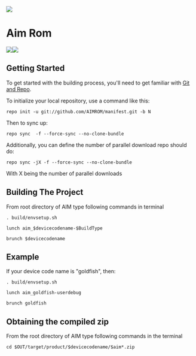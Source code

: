 <img src="https://raw.githubusercontent.com/AIMROM/manifest/N/logo.png">

Aim Rom
========

[![](https://i.imgsafe.org/67ed4ee248.png)](https://plus.google.com/communities/111507505190229665939)[![](http://icon-icons.com/icons2/555/PNG/64/telegram_icon-icons.com_53603.png)](https://t.me/joinchat/AAAAAEGlvThIxMq8yPB1JA)

Getting Started
---------------

To get started with the building process, you'll need to get familiar with [Git and Repo](http://source.android.com/source/using-repo.html).

To initialize your local repository, use a command like this:

    repo init -u git://github.com/AIMROM/manifest.git -b N

Then to sync up:

    repo sync  -f --force-sync --no-clone-bundle

Additionally, you can define the number of parallel download repo should do:

    repo sync -jX -f --force-sync --no-clone-bundle

With X being the number of parallel downloads

 Building The Project
 ----------------------------------

From root directory of AIM type following commands in terminal

	. build/envsetup.sh
   
    lunch aim_$devicecodename-$BuildType
   
	brunch $devicecodename

Example
---------------

If your device code name is "goldfish", then:

	. build/envsetup.sh

    lunch aim_goldfish-userdebug

	brunch goldfish

Obtaining the compiled zip
----------------------------------------------

From the root directory of AIM type following commands in the terminal

	cd $OUT/target/product/$devicecodename/$aim*.zip
